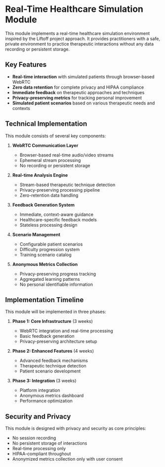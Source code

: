 # Real-Time Healthcare Simulation Module

This module implements a real-time healthcare simulation environment inspired by the Liftoff project approach. It provides practitioners with a safe, private environment to practice therapeutic interactions without any data recording or persistent storage.

## Key Features

- **Real-time interaction** with simulated patients through browser-based WebRTC
- **Zero data retention** for complete privacy and HIPAA compliance
- **Immediate feedback** on therapeutic approaches and techniques
- **Privacy-preserving metrics** for tracking personal improvement
- **Simulated patient scenarios** based on various therapeutic needs and contexts

## Technical Implementation

This module consists of several key components:

1. **WebRTC Communication Layer**
   - Browser-based real-time audio/video streams
   - Ephemeral stream processing
   - No recording or persistent storage

2. **Real-time Analysis Engine**
   - Stream-based therapeutic technique detection
   - Privacy-preserving processing pipeline
   - Zero-retention data handling

3. **Feedback Generation System**
   - Immediate, context-aware guidance
   - Healthcare-specific feedback models
   - Stateless processing design

4. **Scenario Management**
   - Configurable patient scenarios
   - Difficulty progression system
   - Training scenario catalog

5. **Anonymous Metrics Collection**
   - Privacy-preserving progress tracking
   - Aggregated learning patterns
   - No personal identifiable information

## Implementation Timeline

This module will be implemented in three phases:

1. **Phase 1: Core Infrastructure** (3 weeks)
   - WebRTC integration and real-time processing
   - Basic feedback generation
   - Privacy-preserving architecture setup

2. **Phase 2: Enhanced Features** (4 weeks)
   - Advanced feedback mechanisms
   - Therapeutic technique detection
   - Patient scenario development

3. **Phase 3: Integration** (3 weeks)
   - Platform integration
   - Anonymous metrics dashboard
   - Performance optimization

## Security and Privacy

This module is designed with privacy and security as core principles:

- No session recording
- No persistent storage of interactions
- Real-time processing only
- HIPAA-compliant throughout
- Anonymized metrics collection only with user consent
